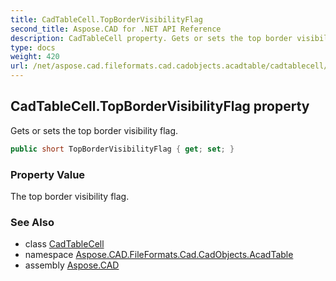 ```yaml
---
title: CadTableCell.TopBorderVisibilityFlag
second_title: Aspose.CAD for .NET API Reference
description: CadTableCell property. Gets or sets the top border visibility flag
type: docs
weight: 420
url: /net/aspose.cad.fileformats.cad.cadobjects.acadtable/cadtablecell/topbordervisibilityflag/
---
```

## CadTableCell.TopBorderVisibilityFlag property

Gets or sets the top border visibility flag.

```csharp
public short TopBorderVisibilityFlag { get; set; }
```

### Property Value

The top border visibility flag.

### See Also

* class [CadTableCell](../)
* namespace [Aspose.CAD.FileFormats.Cad.CadObjects.AcadTable](../../cadtablecell/)
* assembly [Aspose.CAD](../../../)


